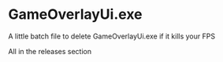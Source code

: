# GameOverlayUi.exe
A little batch file to delete GameOverlayUi.exe if it kills your FPS

All in the releases section
